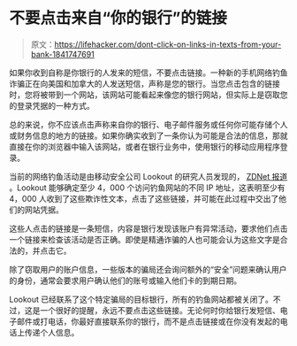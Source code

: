 # 不要点击来自“你的银行”的链接

> 原文：<https://lifehacker.com/dont-click-on-links-in-texts-from-your-bank-1841747691>

如果你收到自称是你银行的人发来的短信，不要点击链接。一种新的手机网络钓鱼诈骗正在向美国和加拿大的人发送短信，声称是您的银行。当您点击包含的链接时，您将被带到一个网站，该网站可能看起来像您的银行网站，但实际上是窃取您的登录凭据的一种方式。



总的来说，你不应该点击声称来自你的银行、电子邮件服务或任何你可能存储个人或财务信息的地方的链接。如果你确实收到了一条你认为可能是合法的信息，那就直接在你的浏览器中输入该网站，或者在银行业务中，使用银行的移动应用程序登录。

当前的网络钓鱼活动是由移动安全公司 Lookout 的研究人员发现的， [ZDNet 报道](https://www.zdnet.com/article/this-mobile-phishing-scam-targeted-bank-app-users-thousands-clicked-through/) 。Lookout 能够确定至少 4，000 个访问钓鱼网站的不同 IP 地址，这表明至少有 4，000 人收到了这些欺诈性文本，点击了这些链接，并可能在此过程中交出了他们的网站凭据。

这些人点击的链接是一条短信，内容是银行发现该账户有异常活动，要求他们点击一个链接来检查该活动是否正确。即使是精通诈骗的人也可能会认为这些文字是合法的，并点击它。

除了窃取用户的账户信息，一些版本的骗局还会询问额外的“安全”问题来确认用户的身份，通常会要求用户确认他们的账号或输入他们卡的到期日期。

Lookout 已经联系了这个特定骗局的目标银行，所有的钓鱼网站都被关闭了。不过，这是一个很好的提醒，永远不要点击这些链接。无论何时你给银行发短信、电子邮件或打电话，你最好直接联系你的银行，而不是点击链接或在你没有发起的电话上传递个人信息。